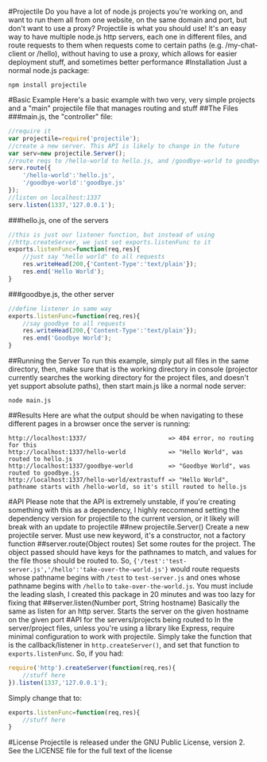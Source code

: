 #Projectile
Do you have a lot of node.js projects you're working on, and want to run them all from one website, on the same domain and port, but don't want to use a proxy? Projectile is what you should use! It's an easy way to have multiple node.js http servers, each one in different files, and route requests to them when requests come to certain paths (e.g. /my-chat-client or /hello), without having to use a proxy, which allows for easier deployment stuff, and sometimes better performance
#Installation
Just a normal node.js package:

	npm install projectile

#Basic Example
Here's a basic example with two very, very simple projects and a "main" projectile file that manages routing and stuff
##The Files
###main.js, the "controller" file:

```javascript
//require it
var projectile=require('projectile');
//create a new server. This API is likely to change in the future
var serv=new projectile.Server();
//route reqs to /hello-world to hello.js, and /goodbye-world to goodbye.js
serv.route({
	'/hello-world':'hello.js',
	'/goodbye-world':'goodbye.js'
});
//listen on localhost:1337
serv.listen(1337,'127.0.0.1');
```

###hello.js, one of the servers

```javascript
//this is just our listener function, but instead of using
//http.createServer, we just set exports.listenFunc to it
exports.listenFunc=function(req,res){
	//just say "hello world" to all requests
	res.writeHead(200,{'Content-Type':'text/plain'});
	res.end('Hello World');
}
```

###goodbye.js, the other server

```javascript
//define listener in same way
exports.listenFunc=function(req,res){
	//say goodbye to all requests
	res.writeHead(200,{'Content-Type':'text/plain'});
	res.end('Goodbye World');
}
```

##Running the Server
To run this example, simply put all files in the same directory, then, make sure that is the working directory in console (projector currently searches the working directory for the project files, and doesn't yet support absolute paths), then start main.js like a normal node server:

	node main.js

##Results
Here are what the output should be when navigating to these different pages in a browser once the server is running:

	http://localhost:1337/                       => 404 error, no routing for this
	http://localhost:1337/hello-world            => "Hello World", was routed to hello.js
	http://localhost:1337/goodbye-world          => "Goodbye World", was routed to goodbye.js
	http://localhost:1337/hello-world/extrastuff => "Hello World", pathname starts with /hello-world, so it's still routed to hello.js

#API
Please note that the API is extremely unstable, if you're creating something with this as a dependency, I highly reccommend setting the dependency version for projectile to the current version, or it likely will break with an update to projectile
##new projectile.Server()
Create a new projectile server. Must use new keyword, it's a constructor, not a factory function
##server.route(Object routes)
Set some routes for the project. The object passed should have keys for the pathnames to match, and values for the file those should be routed to. So, `{'/test':'test-server.js','/hello':'take-over-the-world.js'}` would route requests whose pathname begins with `/test` to `test-server.js` and ones whose pathname begins with `/hello` to `take-over-the-world.js`. You must include the leading slash, I created this package in 20 minutes and was too lazy for fixing that
##server.listen(Number port, String hostname)
Basically the same as listen for an http server. Starts the server on the given hostname on the given port
#API for the servers/projects being routed to
In the server/project files, unless you're using a library like Express, require minimal configuration to work with projectile. Simply take the function that is the callback/listener in `http.createServer()`, and set that function to `exports.listenFunc`. So, if you had:

```javascript
require('http').createServer(function(req,res){
	//stuff here
}).listen(1337,'127.0.0.1');
```

Simply change that to:

```javascript
exports.listenFunc=function(req,res){
	//stuff here
}
```

#License
Projectile is released under the GNU Public License, version 2. See the LICENSE file for the full text of the license